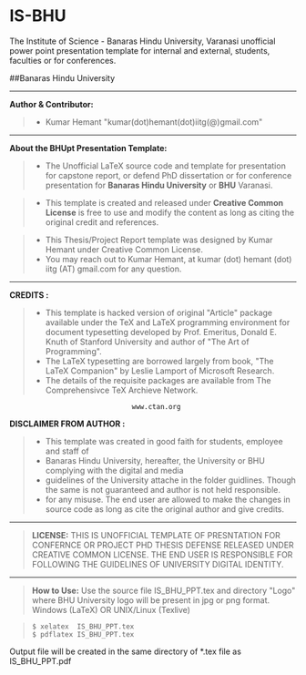 # IS-BHU
The Institute of Science - Banaras Hindu University, Varanasi unofficial power point presentation template for internal and external, students, faculties or for conferences.

##Banaras Hindu University

----------------------------------------------------------------------------------------------
**Author & Contributor:** 
>- Kumar Hemant "kumar(dot)hemant(dot)iitg(@)gmail.com"

----------------------------------------------------------------------------

 **About the BHUpt Presentation Template:**
> - The Unofficial LaTeX source code and template for presentation for capstone report, or defend PhD dissertation or for conference presentation for **Banaras Hindu University** or **BHU** Varanasi.

> - This template is created and released under **Creative Common License** is free to use and modify the content as long as citing the original credit and references.

> - This Thesis/Project Report template was designed by Kumar Hemant under Creative Common License.
> - You may reach out to Kumar Hemant, at kumar (dot) hemant (dot) iitg (AT) gmail.com for any question.

----------------------------------------------------------------------------------------------

**CREDITS :** 
> - This template is hacked version of original "Article" package available under the TeX and LaTeX programming environment for document typesetting developed by Prof. Emeritus, Donald E. Knuth of Stanford University and author of "The Art of Programming".
> - The LaTeX typesetting are borrowed largely from book, "The LaTeX Companion" by Leslie Lamport of Microsoft Research.
> - The details of the requisite packages are available from The Comprehensivce TeX Archieve Network.

                                  www.ctan.org

**DISCLAIMER FROM AUTHOR :**
>- This template was created in good faith for students, employee and staff of
>- Banaras Hindu University, hereafter, the University or BHU complying with the digital and media
>- guidelines of the University attache in the folder guidlines. Though the same is not guaranteed and author is not held responsible.
>- for any misuse. The end user are allowed to make the changes in source code as long as cite the original author and give credits.

----------------------------------------------------------------------------------------------

>**LICENSE:** THIS IS UNOFFICIAL TEMPLATE OF PRESNTATION FOR CONFERNCE OR PROJECT PHD THESIS DEFENSE RELEASED UNDER CREATIVE COMMON LICENSE. THE END USER IS RESPONSIBLE FOR FOLLOWING THE GUIDELINES OF UNIVERSITY DIGITAL IDENTITY.

----------------------------------------------------------------------------------------------

>**How to Use:**
Use the source file IS_BHU_PPT.tex and directory "Logo" where BHU University logo will be present in jpg or png format. Windows (LaTeX) OR UNIX/Linux (Texlive)

>     $ xelatex  IS_BHU_PPT.tex
>     $ pdflatex IS_BHU_PPT.tex

Output file will be created in the same directory of *.tex file as IS_BHU_PPT.pdf
